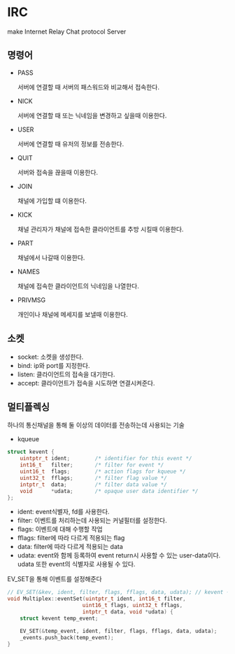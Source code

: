 # IRC

make Internet Relay Chat protocol Server

## 명령어

-   PASS

    서버에 연결할 때 서버의 패스워드와 비교해서 접속한다.

-   NICK

    서버에 연결할 때 또는 닉네임을 변경하고 싶을때 이용한다.

-   USER

    서버에 연결할 때 유저의 정보를 전송한다.

-   QUIT

    서버와 접속을 끊을때 이용한다.

-   JOIN

    채널에 가입할 떄 이용한다.

-   KICK

    채널 관리자가 채널에 접속한 클라이언트를 추방 시킬때 이용한다.

-   PART

    채널에서 나갈때 이용한다.

-   NAMES

    채널에 접속한 클라이언트의 닉네임을 나열한다.

-   PRIVMSG

    개인이나 채널에 메세지를 보낼때 이용한다.

## 소켓

-   socket: 소켓을 생성한다.
-   bind: ip와 port를 지정한다.
-   listen: 클라이언트의 접속을 대기한다.
-   accept: 클라이언트가 접속을 시도하면 연결시켜준다.

## 멀티플렉싱

하나의 통신채널을 통해 둘 이상의 데이터를 전송하는데 사용되는 기술

-   kqueue

```c++
struct kevent {
    uintptr_t ident;        /* identifier for this event */
    int16_t   filter;       /* filter for event */
    uint16_t  flags;        /* action flags for kqueue */
    uint32_t  fflags;       /* filter flag value */
    intptr_t  data;         /* filter data value */
    void      *udata;       /* opaque user data identifier */
};
```

-   ident: event식별자, fd를 사용한다.
-   filter: 이벤트를 처리하는데 사용되는 커널필터를 설정한다.
-   flags: 이벤트에 대해 수행할 작업
-   fflags: filter에 따라 다르게 적용되는 flag
-   data: filter에 따라 다르게 적용되는 data
-   udata: event와 함께 등록하여 event return시 사용할 수 있는 user-data이다. udata 또한 event의 식별자로 사용될 수 있다.

EV_SET을 통해 이벤트를 설정해준다

```c++
// EV_SET(&kev, ident, filter, flags, fflags, data, udata); // kevent 구조체의 주소를 전달
void Multiplex::eventSet(uintptr_t ident, int16_t filter,
						uint16_t flags, uint32_t fflags,
						intptr_t data, void *udata) {
	struct kevent temp_event;

	EV_SET(&temp_event, ident, filter, flags, fflags, data, udata);
	_events.push_back(temp_event);
}
```
